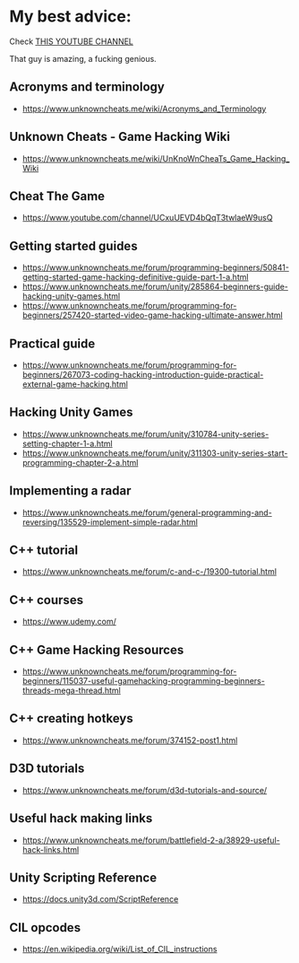 # My best advice: # 
Check [THIS YOUTUBE CHANNEL](https://www.youtube.com/channel/UCxuUEVD4bQqT3twlaeW9usQ)

That guy is amazing, a fucking genious.

## Acronyms and terminology
- https://www.unknowncheats.me/wiki/Acronyms_and_Terminology

## Unknown Cheats - Game Hacking Wiki
- https://www.unknowncheats.me/wiki/UnKnoWnCheaTs_Game_Hacking_Wiki

## Cheat The Game
- https://www.youtube.com/channel/UCxuUEVD4bQqT3twlaeW9usQ

## Getting started guides
- https://www.unknowncheats.me/forum/programming-beginners/50841-getting-started-game-hacking-definitive-guide-part-1-a.html
- https://www.unknowncheats.me/forum/unity/285864-beginners-guide-hacking-unity-games.html
- https://www.unknowncheats.me/forum/programming-for-beginners/257420-started-video-game-hacking-ultimate-answer.html

## Practical guide
- https://www.unknowncheats.me/forum/programming-for-beginners/267073-coding-hacking-introduction-guide-practical-external-game-hacking.html

## Hacking Unity Games
- https://www.unknowncheats.me/forum/unity/310784-unity-series-setting-chapter-1-a.html
- https://www.unknowncheats.me/forum/unity/311303-unity-series-start-programming-chapter-2-a.html

## Implementing a radar
- https://www.unknowncheats.me/forum/general-programming-and-reversing/135529-implement-simple-radar.html

## C++ tutorial
- https://www.unknowncheats.me/forum/c-and-c-/19300-tutorial.html

## C++ courses
- https://www.udemy.com/

## C++ Game Hacking Resources
- https://www.unknowncheats.me/forum/programming-for-beginners/115037-useful-gamehacking-programming-beginners-threads-mega-thread.html

## C++ creating hotkeys
- https://www.unknowncheats.me/forum/374152-post1.html

## D3D tutorials
- https://www.unknowncheats.me/forum/d3d-tutorials-and-source/

## Useful hack making links
- https://www.unknowncheats.me/forum/battlefield-2-a/38929-useful-hack-links.html

## Unity Scripting Reference
- https://docs.unity3d.com/ScriptReference

## CIL opcodes
- https://en.wikipedia.org/wiki/List_of_CIL_instructions

